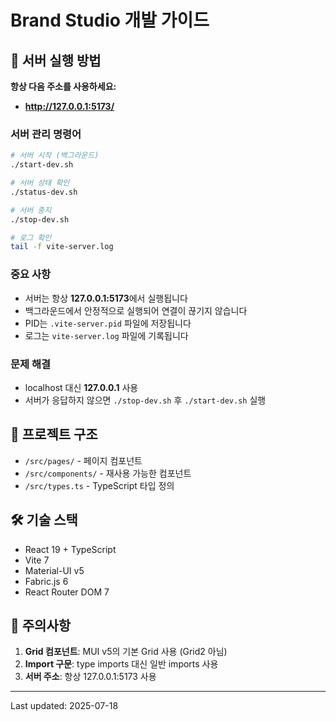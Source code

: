 # Brand Studio 개발 가이드

## 🚀 서버 실행 방법

**항상 다음 주소를 사용하세요:**
- **http://127.0.0.1:5173/**

### 서버 관리 명령어

```bash
# 서버 시작 (백그라운드)
./start-dev.sh

# 서버 상태 확인
./status-dev.sh

# 서버 중지
./stop-dev.sh

# 로그 확인
tail -f vite-server.log
```

### 중요 사항
- 서버는 항상 **127.0.0.1:5173**에서 실행됩니다
- 백그라운드에서 안정적으로 실행되어 연결이 끊기지 않습니다
- PID는 `.vite-server.pid` 파일에 저장됩니다
- 로그는 `vite-server.log` 파일에 기록됩니다

### 문제 해결
- localhost 대신 **127.0.0.1** 사용
- 서버가 응답하지 않으면 `./stop-dev.sh` 후 `./start-dev.sh` 실행

## 📁 프로젝트 구조

- `/src/pages/` - 페이지 컴포넌트
- `/src/components/` - 재사용 가능한 컴포넌트
- `/src/types.ts` - TypeScript 타입 정의

## 🛠 기술 스택

- React 19 + TypeScript
- Vite 7
- Material-UI v5
- Fabric.js 6
- React Router DOM 7

## 📝 주의사항

1. **Grid 컴포넌트**: MUI v5의 기본 Grid 사용 (Grid2 아님)
2. **Import 구문**: type imports 대신 일반 imports 사용
3. **서버 주소**: 항상 127.0.0.1:5173 사용

---
Last updated: 2025-07-18